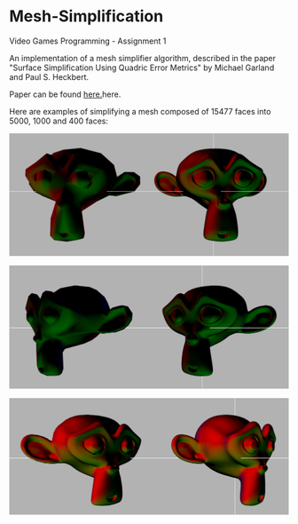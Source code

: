 # Mesh-Simplification
Video Games Programming - Assignment 1

An implementation of a mesh simplifier algorithm, described in the paper "Surface Simplification Using Quadric Error Metrics" by Michael Garland and Paul S. Heckbert.

Paper can be found [here.](https://github.com/TalBarami/Mesh-Simplification/blob/master/resources/mesh%20simplification.pdf "Mesh Simplification Paper")here.

Here are examples of simplifying a mesh composed of 15477 faces into 5000, 1000 and 400 faces: 

![400 faces](https://github.com/TalBarami/Mesh-Simplification/blob/master/resources/simp400.PNG "400 faces")

![1000 faces](https://github.com/TalBarami/Mesh-Simplification/blob/master/resources/simp1000.PNG "1000 faces")

![5000 faces](https://github.com/TalBarami/Mesh-Simplification/blob/master/resources/simp5000.PNG "5000 faces")
